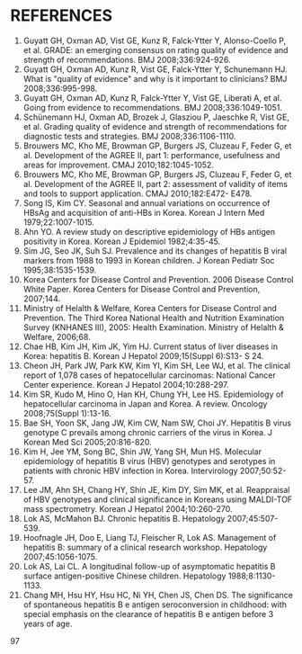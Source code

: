 # REFERENCES
1. Guyatt GH, Oxman AD, Vist GE, Kunz R, Falck-Ytter Y, Alonso-Coello P, et al. GRADE: an emerging consensus on rating quality of evidence and strength of recommendations. BMJ 2008;336:924-926.
2. Guyatt GH, Oxman AD, Kunz R, Vist GE, Falck-Ytter Y, Schunemann HJ. What is "quality of evidence" and why is it important to clinicians? BMJ 2008;336:995-998.
3. Guyatt GH, Oxman AD, Kunz R, Falck-Ytter Y, Vist GE, Liberati A, et al. Going from evidence to recommendations. BMJ 2008;336:1049-1051.
4. Schünemann HJ, Oxman AD, Brozek J, Glasziou P, Jaeschke R, Vist GE, et al. Grading quality of evidence and strength of recommendations for diagnostic tests and strategies. BMJ 2008;336:1106-1110.
5. Brouwers MC, Kho ME, Browman GP, Burgers JS, Cluzeau F, Feder G, et al. Development of the AGREE II, part 1: performance, usefulness and areas for improvement. CMAJ 2010;182:1045-1052.
6. Brouwers MC, Kho ME, Browman GP, Burgers JS, Cluzeau F, Feder G, et al. Development of the AGREE II, part 2: assessment of validity of items and tools to support application. CMAJ 2010;182:E472- E478.
7. Song IS, Kim CY. Seasonal and annual variations on occurrence of HBsAg and acquisition of anti-HBs in Korea. Korean J Intern Med 1979;22:1007-1015.
8. Ahn YO. A review study on descriptive epidemiology of HBs antigen positivity in Korea. Korean J Epidemiol 1982;4:35-45.
9. Sim JG, Seo JK, Suh SJ. Prevalence and its changes of hepatitis B viral markers from 1988 to 1993 in Korean children. J Korean Pediatr Soc 1995;38:1535-1539.
10. Korea Centers for Disease Control and Prevention. 2006 Disease Control White Paper. Korea Centers for Disease Control and Prevention, 2007;144.
11. Ministry of Helalth & Welfare, Korea Centers for Disease Control and Prevention. The Third Korea National Health and Nutrition Examination Survey (KNHANES III), 2005: Health Examination. Ministry of Helalth & Welfare, 2006;68.
12. Chae HB, Kim JH, Kim JK, Yim HJ. Current status of liver diseases in Korea: hepatitis B. Korean J Hepatol 2009;15(Suppl 6):S13- S 24.
13. Cheon JH, Park JW, Park KW, Kim YI, Kim SH, Lee WJ, et al. The clinical report of 1,078 cases of hepatocellular carcinomas: National Cancer Center experience. Korean J Hepatol 2004;10:288-297.
14. Kim SR, Kudo M, Hino O, Han KH, Chung YH, Lee HS. Epidemiology of hepatocellular carcinoma in Japan and Korea. A review. Oncology 2008;75(Suppl 1):13-16.
15. Bae SH, Yoon SK, Jang JW, Kim CW, Nam SW, Choi JY. Hepatitis B virus genotype C prevails among chronic carriers of the virus in Korea. J Korean Med Sci 2005;20:816-820.
16. Kim H, Jee YM, Song BC, Shin JW, Yang SH, Mun HS. Molecular epidemiology of hepatitis B virus (HBV) genotypes and serotypes in patients with chronic HBV infection in Korea. Intervirology 2007;50:52-57.
17. Lee JM, Ahn SH, Chang HY, Shin JE, Kim DY, Sim MK, et al. Reappraisal of HBV genotypes and clinical significance in Koreans using MALDI-TOF mass spectrometry. Korean J Hepatol 2004;10:260-270.
18. Lok AS, McMahon BJ. Chronic hepatitis B. Hepatology 2007;45:507-539.
19. Hoofnagle JH, Doo E, Liang TJ, Fleischer R, Lok AS. Management of hepatitis B: summary of a clinical research workshop. Hepatology 2007;45:1056-1075.
20. Lok AS, Lai CL. A longitudinal follow-up of asymptomatic hepatitis B surface antigen-positive Chinese children. Hepatology 1988;8:1130-1133.
21. Chang MH, Hsu HY, Hsu HC, Ni YH, Chen JS, Chen DS. The significance of spontaneous hepatitis B e antigen seroconversion in childhood: with special emphasis on the clearance of hepatitis B e antigen before 3 years of age.

<PAGE>97